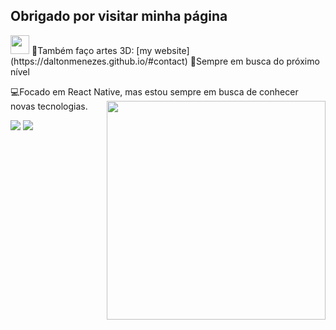 



<h2>Obrigado por visitar minha página</h2><img src="https://media.giphy.com/media/hvRJCLFzcasrR4ia7z/giphy.gif" width="30px">
🎨Também faço artes 3D:  [my website](https://daltonmenezes.github.io/#contact)
🚀Sempre em busca do próximo nível<p>
💻Focado em React Native, mas estou sempre em busca de conhecer novas tecnologias.


<img align="right" src="https://user-images.githubusercontent.com/77082797/116942005-22b6e880-ac47-11eb-9d92-03c178c3add9.png" width="350"/>
  <div>
  <a href = "mailto: claytonphilippe@gmail.com"><img src="https://img.shields.io/badge/-Gmail-%23EA4335?style=for-the-badge&logo=gmail&logoColor=white" target="_blank"></a>
  <a href="https://www.linkedin.com/in/claytonphilippe/" target="_blank"><img src="https://img.shields.io/badge/-LinkedIn-%230077B5?style=for-the-badge&logo=linkedin&logoColor=white" target="_blank"></a>
</div>



